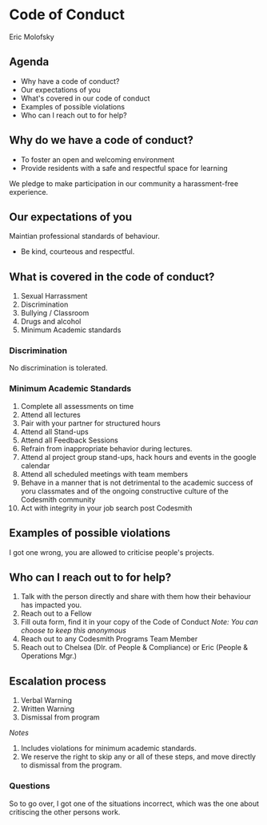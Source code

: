 # Code of Conduct

Eric Molofsky

## Agenda

- Why have a code of conduct?
- Our expectations of you
- What's covered in our code of conduct
- Examples of possible violations
- Who can I reach out to for help?

## Why do we have a code of conduct?

- To foster an open and welcoming environment
- Provide residents with a safe and respectful space for learning

We pledge to make participation in our community a harassment-free experience.

## Our expectations of you

Maintian professional standards of behaviour.

- Be kind, courteous and respectful.

## What is covered in the code of conduct?

1. Sexual Harrassment
2. Discrimination
3. Bullying / Classroom
4. Drugs and alcohol
5. Minimum Academic standards

### Discrimination

No discrimination is tolerated.

### Minimum Academic Standards

1. Complete all assessments on time
2. Attend all lectures
3. Pair with your partner for structured hours
4. Attend all Stand-ups
5. Attend all Feedback Sessions
6. Refrain from inappropriate behavior during lectures.
7. Attend al project group stand-ups, hack hours and events in the google calendar
8. Attend all scheduled meetings with team members
9. Behave in a manner that is not detrimental to the academic success of yoru classmates and of the ongoing constructive culture of the Codesmith community
10. Act with integrity in your job search post Codesmith

## Examples of possible violations

I got one wrong, you are allowed to criticise people's projects.

## Who can I reach out to for help?

1. Talk with the person directly and share with them how their behaviour has impacted you.
2. Reach out to a Fellow
3. Fill outa form, find it in your copy of the Code of Conduct *Note: You can choose to keep this anonymous*
4. Reach out to any Codesmith Programs Team Member
5. Reach out to Chelsea (DIr. of People & Compliance) or Eric (People & Operations Mgr.)

## Escalation process

1. Verbal Warning
2. Written Warning
3. Dismissal from program

*Notes*
1. Includes violations for minimum academic standards.
2. We reserve the right to skip any or all of these steps, and move directly to dismissal from the program.

### Questions

So to go over, I got one of the situations incorrect, which was the one about critiscing the other persons work.
